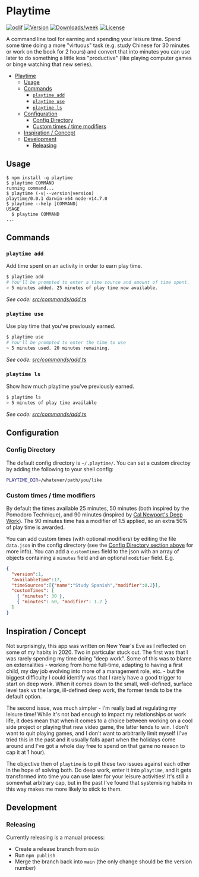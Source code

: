 # Playtime

[![oclif](https://img.shields.io/badge/cli-oclif-brightgreen.svg)](https://oclif.io)
[![Version](https://img.shields.io/npm/v/playtime.svg)](https://npmjs.org/package/playtime)
[![Downloads/week](https://img.shields.io/npm/dw/playtime.svg)](https://npmjs.org/package/playtime)
[![License](https://img.shields.io/npm/l/playtime.svg)](https://github.com/lhansford/playtime/blob/master/package.json)

A command line tool for earning and spending your leisure time. Spend some time doing a more "virtuous"
task (e.g. study Chinese for 30 minutes or work on the book for 2 hours) and convert that into
minutes you can use later to do something a little less "productive" (like playing computer games or
binge watching that new series).

- [Playtime](#playtime)
  - [Usage](#usage)
  - [Commands](#commands)
    - [`playtime add`](#playtime-add)
    - [`playtime use`](#playtime-use)
    - [`playtime ls`](#playtime-ls)
  - [Configuration](#configuration)
    - [Config Directory](#config-directory)
    - [Custom times / time modifiers](#custom-times--time-modifiers)
  - [Inspiration / Concept](#inspiration--concept)
  - [Development](#development)
    - [Releasing](#releasing)

## Usage

```sh-session
$ npm install -g playtime
$ playtime COMMAND
running command...
$ playtime (-v|--version|version)
playtime/0.0.1 darwin-x64 node-v14.7.0
$ playtime --help [COMMAND]
USAGE
  $ playtime COMMAND
...
```

## Commands

### `playtime add`

Add time spent on an activity in order to earn play time.

```sh
$ playtime add
# You'll be prompted to enter a time source and amount of time spent.
> 5 minutes added. 25 minutes of play time now available.
```

_See code: [src/commands/add.ts](https://github.com/lhansford/playtime/blob/main/src/commands/add.ts)_

### `playtime use`

Use play time that you've previously earned.

```sh
$ playtime use
# You'll be prompted to enter the time to use
> 5 minutes used. 20 minutes remaining.
```

_See code: [src/commands/add.ts](https://github.com/lhansford/playtime/blob/main/src/commands/add.ts)_

### `playtime ls`

Show how much playtime you've previously earned.

```sh
$ playtime ls
> 5 minutes of play time available
```

_See code: [src/commands/add.ts](https://github.com/lhansford/playtime/blob/main/src/commands/add.ts)_

## Configuration

### Config Directory

The default config directory is `~/.playtime/`. You can set a custom directoy by adding the following
to your shell config:

```sh
PLAYTIME_DIR=/whatever/path/you/like
```

### Custom times / time modifiers

By default the times available 25 minutes, 50 minutes (both inspired by the Pomodoro Technique), and
90 minutes (inspired by [Cal Newport's Deep Work](https://www.calnewport.com/books/deep-work/)). The
90 minutes time has a modifier of 1.5 applied, so an extra 50% of play time is awarded.

You can add custom times (with optional modifiers) by editing the file `data.json` in the config
directory (see the [Config Directory section above](#config-directory) for more info). You can add
a `customTimes` field to the json with an array of objects containing a `minutes` field and an optional
`modifier` field. E.g.

```json
{
  "version":1,
  "availableTime":17,
  "timeSources":[{"name":"Study Spanish","modifier":0.2}],
  "customTimes": [
    { "minutes": 30 },
    { "minutes": 60, "modifier": 1.2 }
  ]
}
```

## Inspiration / Concept

Not surprisingly, this app was written on New Year's Eve as I reflected on some of my habits in 2020.
Two in particular stuck out. The first was that I was rarely spending my time doing "deep work". Some
of this was to blame on externalities - working from home full-time, adapting to having a first child,
my day job evolving into more of a management role, etc. - but the biggest difficulty I could identify
was that I rarely have a good trigger to start on deep work. When it comes down to the small, well-defined, surface
level task vs the large, ill-defined deep work, the former tends to be the default option.

The second issue, was much simpler - I'm really bad at regulating my leisure time! While it's not bad
enough to impact my relationships or work life, it does mean that when it comes to a choice between
working on a cool side project or playing that new video game, the latter tends to win. I don't want
to quit playing games, and I don't want to arbitrarily limit myself (I've tried this in the past and
it usually falls apart when the holidays come around and I've got a whole day free to spend on that
game no reason to cap it at 1 hour).

The objective then of `playtime` is to pit these two issues against each other in the hope of solving both.
Do deep work, enter it into `playtime`, and it gets transformed into time you can use later for
your leisure activities! It's still a somewhat arbitrary cap, but in the past I've found that systemising
habits in this way makes me more likely to stick to them.

## Development

### Releasing

Currently releasing is a manual process:

- Create a release branch from `main`
- Run `npm publish`
- Merge the branch back into `main` (the only change should be the version number)
